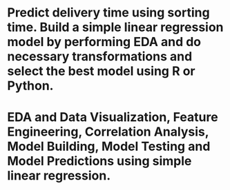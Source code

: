  # Predict delivery time using sorting time. Build a simple linear regression model by performing EDA and do necessary transformations and select the best model using R or Python.

# EDA and Data Visualization, Feature Engineering, Correlation Analysis, Model Building, Model Testing and Model Predictions using simple linear regression.
